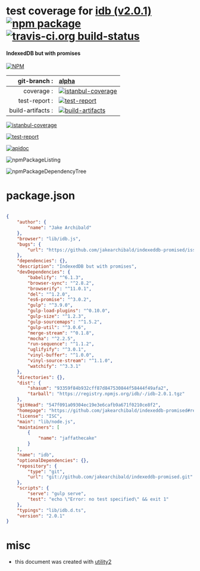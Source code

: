 # test coverage for  [idb (v2.0.1)](https://github.com/jakearchibald/indexeddb-promised#readme)  [![npm package](https://img.shields.io/npm/v/npmtest-idb.svg?style=flat-square)](https://www.npmjs.org/package/npmtest-idb) [![travis-ci.org build-status](https://api.travis-ci.org/npmtest/node-npmtest-idb.svg)](https://travis-ci.org/npmtest/node-npmtest-idb)
#### IndexedDB but with promises

[![NPM](https://nodei.co/npm/idb.png?downloads=true&downloadRank=true&stars=true)](https://www.npmjs.com/package/idb)

| git-branch : | [alpha](https://github.com/npmtest/node-npmtest-idb/tree/alpha)|
|--:|:--|
| coverage : | [![istanbul-coverage](https://npmtest.github.io/node-npmtest-idb/build/coverage.badge.svg)](https://npmtest.github.io/node-npmtest-idb/build/coverage.html/index.html)|
| test-report : | [![test-report](https://npmtest.github.io/node-npmtest-idb/build/test-report.badge.svg)](https://npmtest.github.io/node-npmtest-idb/build/test-report.html)|
| build-artifacts : | [![build-artifacts](https://npmtest.github.io/node-npmtest-idb/glyphicons_144_folder_open.png)](https://github.com/npmtest/node-npmtest-idb/tree/gh-pages/build)|

[![istanbul-coverage](https://npmtest.github.io/node-npmtest-idb/build/screenCapture.buildCi.browser.%252Ftmp%252Fbuild%252Fcoverage.lib.html.png)](https://npmtest.github.io/node-npmtest-idb/build/coverage.html/index.html)

[![test-report](https://npmtest.github.io/node-npmtest-idb/build/screenCapture.buildCi.browser.%252Ftmp%252Fbuild%252Ftest-report.html.png)](https://npmtest.github.io/node-npmtest-idb/build/test-report.html)

[![apidoc](https://npmdoc.github.io/node-npmdoc-idb/build/screenCapture.buildCi.browser.%252Ftmp%252Fbuild%252Fapidoc.html.png)](https://npmdoc.github.io/node-npmdoc-idb/build/apidoc.html)

![npmPackageListing](https://npmtest.github.io/node-npmtest-idb/build/screenCapture.npmPackageListing.svg)

![npmPackageDependencyTree](https://npmtest.github.io/node-npmtest-idb/build/screenCapture.npmPackageDependencyTree.svg)



# package.json

```json

{
    "author": {
        "name": "Jake Archibald"
    },
    "browser": "lib/idb.js",
    "bugs": {
        "url": "https://github.com/jakearchibald/indexeddb-promised/issues"
    },
    "dependencies": {},
    "description": "IndexedDB but with promises",
    "devDependencies": {
        "babelify": "^6.1.3",
        "browser-sync": "^2.8.2",
        "browserify": "^11.0.1",
        "del": "^1.2.0",
        "es6-promise": "^3.0.2",
        "gulp": "^3.9.0",
        "gulp-load-plugins": "^0.10.0",
        "gulp-size": "^1.2.3",
        "gulp-sourcemaps": "^1.5.2",
        "gulp-util": "^3.0.6",
        "merge-stream": "^0.1.8",
        "mocha": "^2.2.5",
        "run-sequence": "^1.1.2",
        "uglifyify": "^3.0.1",
        "vinyl-buffer": "^1.0.0",
        "vinyl-source-stream": "^1.1.0",
        "watchify": "^3.3.1"
    },
    "directories": {},
    "dist": {
        "shasum": "93359f84b932cff87d847530844f58444f49afa2",
        "tarball": "https://registry.npmjs.org/idb/-/idb-2.0.1.tgz"
    },
    "gitHead": "547f091a09304ec19e3e6cafb9a671f0210ce8f2",
    "homepage": "https://github.com/jakearchibald/indexeddb-promised#readme",
    "license": "ISC",
    "main": "lib/node.js",
    "maintainers": [
        {
            "name": "jaffathecake"
        }
    ],
    "name": "idb",
    "optionalDependencies": {},
    "repository": {
        "type": "git",
        "url": "git://github.com/jakearchibald/indexeddb-promised.git"
    },
    "scripts": {
        "serve": "gulp serve",
        "test": "echo \"Error: no test specified\" && exit 1"
    },
    "typings": "lib/idb.d.ts",
    "version": "2.0.1"
}
```



# misc
- this document was created with [utility2](https://github.com/kaizhu256/node-utility2)
